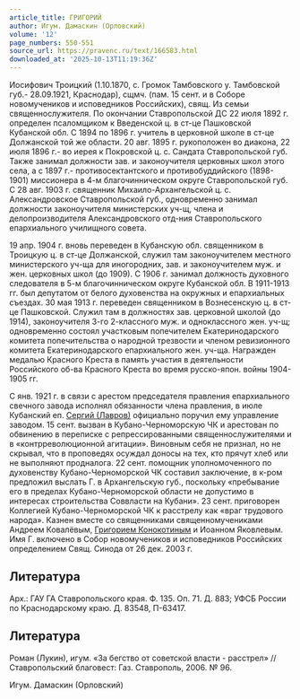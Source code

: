 ```yaml
---
article_title: ГРИГОРИЙ
author: Игум. Дамаскин (Орловский)
volume: '12'
page_numbers: 550-551
source_url: https://pravenc.ru/text/166583.html
downloaded_at: '2025-10-13T11:19:36Z'
---
```


Иосифович Троицкий (1.10.1870, с. Громок Тамбовского у. Тамбовской губ.- 28.09.1921, Краснодар), сщмч. (пам. 15 сент. и в Соборе новомучеников и исповедников Российских), свящ. Из семьи священнослужителя. По окончании Ставропольской ДС 22 июля 1892 г. определен псаломщиком к Введенской ц. в ст-це Пашковской Кубанской обл. С 1894 по 1896 г. учитель в церковной школе в ст-це Должанской той же области. 20 авг. 1895 г. рукоположен во диакона, 22 июля 1896 г.- во иерея к Покровской ц. с. Сандата Ставропольской губ. Также занимал должности зав. и законоучителя церковных школ этого села, а с 1897 г.- противосектантского и противобуддийского (1898-1901) миссионера в 4-м благочинническом округе Ставропольской губ. С 28 авг. 1903 г. священник Михаило-Архангельской ц. с. Александровское Ставропольской губ., одновременно занимал должности законоучителя министерских уч-щ, члена и делопроизводителя Александровского отд-ния Ставропольского епархиального училищного совета.

19 апр. 1904 г. вновь переведен в Кубанскую обл. священником в Троицкую ц. в ст-це Должанской, служил там законоучителем местного министерского уч-ща для иногородних, зав. и законоучителем муж. и жен. церковных школ (до 1909). С 1906 г. занимал должность духовного следователя в 5-м благочинническом округе Кубанской обл. В 1911-1913 гг. был депутатом от белого духовенства на окружных и епархиальных съездах. 30 мая 1913 г. переведен священником в Вознесенскую ц. в ст-це Пашковской. Служил там в должностях зав. церковной школой (до 1914), законоучителя 3-го 2-классного муж. и одноклассного жен. уч-щ; одновременно состоял участковым попечителем Екатеринодарского комитета попечительства о народной трезвости и членом ревизионного комитета Екатеринодарского епархиального жен. уч-ща. Награжден медалью Красного Креста в память участия в деятельности Российского об-ва Красного Креста во время русско-япон. войны 1904-1905 гг.

С янв. 1921 г. в связи с арестом председателя правления епархиального свечного завода исполнял обязанности члена правления, в июле Кубанский еп. [Сергий (Лавров)](<https://pravenc.ru/text/Сергий (Лавров).html>) официально поручил ему управление заводом. 15 сент. вызван в Кубано-Черноморскую ЧК и арестован по обвинению в переписке с репрессированными священнослужителями и в «контрреволюционной агитации». Виновным себя не признал, но не скрывал, что в проповедях осуждал доносы на тех, кто прячут хлеб или не выполняют продналога. 22 сент. помощник уполномоченного по духовенству Кубано-Черноморской ЧК составил заключение, в к-ром предложил выслать Г. в Архангельскую губ., поскольку «пребывание его в пределах Кубано-Черноморской области не допустимо в интересах строительства Соввласти на Кубани». 23 сент. приговорен Коллегией Кубано-Черноморской ЧК к расстрелу как «враг трудового народа». Казнен вместе со священниками священномучениками Андреем Ковалёвым, [Григорием Конокотиным](<https://pravenc.ru/text/Григорием Конокотиным.html>) и Иоанном Яковлевым. Имя Г. включено в Собор новомучеников и исповедников Российских определением Свящ. Синода от 26 дек. 2003 г.

## Литература

Арх.: ГАУ ГА Ставропольского края. Ф. 135. Оп. 71. Д. 883; УФСБ России по Краснодарскому краю. Д. 83548, П-63417.

## Литература

Роман (Лукин), игум. «За бегство от советской власти - расстрел» // Ставропольский благовест: Газ. Ставрополь, 2006. № 96.

Игум. Дамаскин (Орловский)
